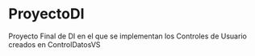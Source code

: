 # ProyectoDI
Proyecto Final de DI en el que se implementan los Controles de Usuario creados en ControlDatosVS
